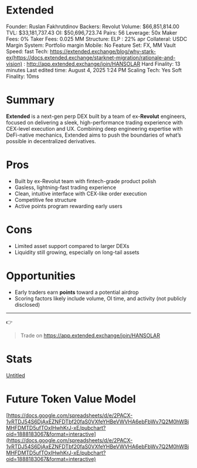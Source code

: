 # Extended

Founder: Ruslan Fakhrutdinov
Backers: Revolut
Volume: $66,851,814.00
TVL: $33,181,737.43
OI: $50,696,723.74
Pairs: 56
Leverage: 50x
Maker Fees: 0%
Taker Fees: 0.025
MM Structure: ELP : 22% apr
Collateral: USDC
Margin System: Portfolio margin
Mobile: No
Feature Set: FX, MM Vault
Speed: fast
Tech: https://extended.exchange/blog/why-stark-ex(https://docs.extended.exchange/starknet-migration/rationale-and-vision)
: http://app.extended.exchange/join/HANSOLAR
Hard Finality: 13 minutes
Last edited time: August 4, 2025 1:24 PM
Scaling Tech: Yes
Soft Finality: 10ms

# **Summary**

**Extended** is a next-gen perp DEX built by a team of ex-**Revolut** engineers, focused on delivering a sleek, high-performance trading experience with CEX-level execution and UX. Combining deep engineering expertise with DeFi-native mechanics, Extended aims to push the boundaries of what’s possible in decentralized derivatives.

# **Pros**

- Built by ex-Revolut team with fintech-grade product polish
- Gasless, lightning-fast trading experience
- Clean, intuitive interface with CEX-like order execution
- Competitive fee structure
- Active points program rewarding early users

# **Cons**

- Limited asset support compared to larger DEXs
- Liquidity still growing, especially on long-tail assets

# **Opportunities**

- Early traders earn **points** toward a potential airdrop
- Scoring factors likely include volume, OI time, and activity (not publicly disclosed)

---

<aside>
👉

> Trade on https://app.extended.exchange/join/HANSOLAR
> 
</aside>

# Stats

[Untitled](Extended%202450ef85b7588184957dd61f60a63bae/Untitled%202450ef85b75881918d03d614ded14200.csv)

# Future Token Value Model

[https://docs.google.com/spreadsheets/d/e/2PACX-1vRTDJ54S6DjAxEZNFDTbf20faS0VXfeYHBeVWVHA6ebFbWv7Q2M0hWBjMHFDMTD5ufTOxIHwhKrJ-xE/pubchart?oid=1888183067&format=interactive](https://docs.google.com/spreadsheets/d/e/2PACX-1vRTDJ54S6DjAxEZNFDTbf20faS0VXfeYHBeVWVHA6ebFbWv7Q2M0hWBjMHFDMTD5ufTOxIHwhKrJ-xE/pubchart?oid=1888183067&format=interactive)